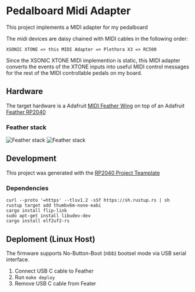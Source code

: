# Pedalboard Midi Adapter

This project implements a MIDI adapter for my pedalboard

The midi devices are daisy chained with MIDI cables in the following order:

```
XSONIC XTONE => this MIDI Adapter => Plethora X3 => RC500
```

Since the XSONIC XTONE MIDI implemention is static, this MIDI adapter converts the events of the XTONE inputs into
useful MIDI control messages for the rest of the MIDI controllable pedals on my board.

## Hardware

The target hardware is a Adafruit [MIDI Feather Wing](https://www.adafruit.com/product/4740) on top of an Adafruit
[Feather RP2040](https://www.adafruit.com/product/4884)

### Feather stack

![Feather stack](doc/feather1.png)
![Feather stack](doc/feather2.png)

## Development
This project was generated with the [RP2040 Project Teamplate](https://github.com/rp-rs/rp2040-project-template)

### Dependencies

```
curl --proto '=https' --tlsv1.2 -sSf https://sh.rustup.rs | sh
rustup target add thumbv6m-none-eabi
cargo install flip-link
sudo apt-get install libudev-dev
cargo install elf2uf2-rs
```


## Deploment (Linux Host)

The firmware supports No-Button-Boot (nbb) bootsel mode via USB serial interface.

1. Connect USB C cable to Feather
4. Run `make deploy`
5. Remove USB C cable from Feater
